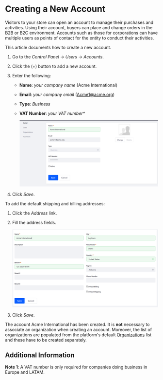 # Creating a New Account

Visitors to your store can open an account to manage their purchases and activities. Using their account, buyers can place and change orders in the B2B or B2C environment. Accounts such as those for corporations can have multiple users as points of contact for the entity to conduct their activities. 

This article documents how to create a new account.

1. Go to the _Control Panel_ → _Users_ → _Accounts_.
1. Click the (+) button to add a new account.
1. Enter the following:
    * **Name**: _your company name_ (Acme International)
    * **Email**: _your company email_ (Acme1@acme.org)
    * **Type**: _Business_
    * **VAT Number**: _your VAT number*_

        <img src="./images/01.png" width="700px">

1. Click _Save_.

To add the default shipping and billing addresses:

1. Click the _Address_ link.
1. Fill the address fields.

    <img src="./images/02.png" width="700px">

1. Click _Save_.

The account Acme International has been created. It is __not__ necessary to associate an organization when creating an account. Moreover, the list of organizations are populated from the platform's default [Organizations](https://help.liferay.com/hc/articles/360018174351-Organizations) list and these have to be created separately.

## Additional Information

 **Note 1**: A VAT number is only required for companies doing business in Europe and LATAM.
